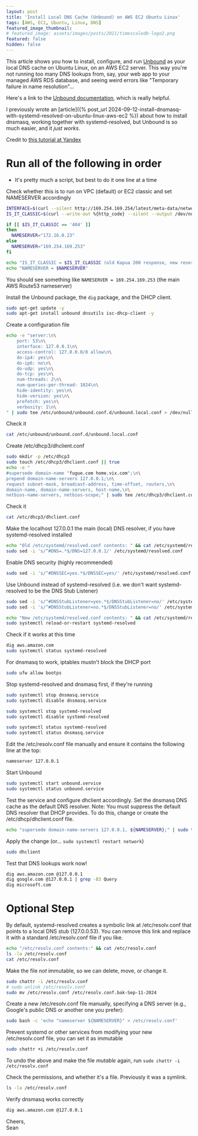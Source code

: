 ```yaml
---
layout: post
title: 'Install Local DNS Cache (Unbound) on AWS EC2 Ubuntu Linux'
tags: [AWS, EC2, Ubuntu, Linux, DNS]
featured_image_thumbnail:
# featured_image: assets/images/posts/2021/timescaledb-logo2.png
featured: false
hidden: false
---
```

This article shows you how to install, configure, and run [Unbound](https://unbound.docs.nlnetlabs.nl/en/latest/) as your local DNS cache on Ubuntu Linux, on an AWS EC2 server. This way you're not running too many DNS lookups from, say, your web app to your managed AWS RDS database, and seeing weird errors like "Temporary failure in name resolution"...

Here's a link to the [Unbound documentation](https://unbound.docs.nlnetlabs.nl/en/latest/), which is really helpful.

I previously wrote an [article]({% post_url 2024-09-12-install-dnsmasq-with-systemd-resolved-on-ubuntu-linux-aws-ec2 %}) about how to install dnsmasq, working together with systemd-resolved, but Unbound is so much easier, and it *just works*.

Credit to [this tutorial at Yandex](https://yandex.cloud/en/docs/tutorials/infrastructure-management/local-dns-cache)

# Run all of the following in order 
* It's pretty much a script, but best to do it one line at a time

Check whether this is to run on VPC (default) or EC2 classic and set NAMESERVER accordingly
```bash
INTERFACE=$(curl --silent http://169.254.169.254/latest/meta-data/network/interfaces/macs/ | head -n1)
IS_IT_CLASSIC=$(curl --write-out %{http_code} --silent --output /dev/null http://169.254.169.254/latest/meta-data/network/interfaces/macs/${INTERFACE}/vpc-id)

if [[ $IS_IT_CLASSIC == '404' ]]
then
  NAMESERVER="172.16.0.23"
else
  NAMESERVER="169.254.169.253"
fi

echo "IS_IT_CLASSIC = $IS_IT_CLASSIC (old Kapua 200 response, new reserved instance, 401)"
echo "NAMESERVER = $NAMESERVER"
```

You should see something like `NAMESERVER = 169.254.169.253` (the main AWS Route53 nameserver)

Install the Unbound package, the `dig` package, and the DHCP client.
```bash
sudo apt-get update -y
sudo apt-get install unbound dnsutils isc-dhcp-client -y
```

Create a configuration file
```bash
echo -e "server:\n\
    port: 53\n\
    interface: 127.0.0.1\n\
    access-control: 127.0.0.0/8 allow\n\
    do-ip4: yes\n\
    do-ip6: no\n\
    do-udp: yes\n\
    do-tcp: yes\n\
    num-threads: 2\n\
    num-queries-per-thread: 1024\n\
    hide-identity: yes\n\
    hide-version: yes\n\
    prefetch: yes\n\
    verbosity: 1\n\
" | sudo tee /etc/unbound/unbound.conf.d/unbound.local.conf > /dev/null

```

Check it
```bash
cat /etc/unbound/unbound.conf.d/unbound.local.conf
```

Create /etc/dhcp3/dhclient.conf
```bash
sudo mkdir -p /etc/dhcp3
sudo touch /etc/dhcp3/dhclient.conf || true
echo -e "
#supersede domain-name "fugue.com home.vix.com";\n\
prepend domain-name-servers 127.0.0.1;\n\
request subnet-mask, broadcast-address, time-offset, routers,\n\
domain-name, domain-name-servers, host-name,\n\
netbios-name-servers, netbios-scope;" | sudo tee /etc/dhcp3/dhclient.conf > /dev/null
```

Check it
```bash
cat /etc/dhcp3/dhclient.conf
```

Make the localhost 127.0.0.1 the main (local) DNS resolver, if you have systemd-resolved installed
```bash
echo "Old /etc/systemd/resolved.conf contents: " && cat /etc/systemd/resolved.conf
sudo sed -i 's/^#DNS=.*$/DNS=127.0.0.1/' /etc/systemd/resolved.conf
```

Enable DNS security (highly recommended)
```bash
sudo sed -i 's/^#DNSSEC=yes.*$/DNSSEC=yes/' /etc/systemd/resolved.conf
```

Use Unbound instead of systemd-resolved (i.e. we don't want systemd-resolved to be the DNS Stub Listener)
```bash
sudo sed -i 's/^#DNSStubListener=yes.*$/DNSStubListener=no/' /etc/systemd/resolved.conf
sudo sed -i 's/^#DNSStubListener=no.*$/DNSStubListener=no/' /etc/systemd/resolved.conf

echo "New /etc/systemd/resolved.conf contents: " && cat /etc/systemd/resolved.conf
sudo systemctl reload-or-restart systemd-resolved
```

Check if it works at this time
```bash
dig aws.amazon.com
sudo systemctl status systemd-resolved
```

For dnsmasq to work, iptables mustn't block the DHCP port
```bash
sudo ufw allow bootps
```

Stop systemd-resolved and dnsmasq first, if they're running
```bash
sudo systemctl stop dnsmasq.service
sudo systemctl disable dnsmasq.service

sudo systemctl stop systemd-resolved
sudo systemctl disable systemd-resolved

sudo systemctl status systemd-resolved
sudo systemctl status dnsmasq.service
```

Edit the /etc/resolv.conf file manually and ensure it contains the following line at the top:
```bash
nameserver 127.0.0.1
```

Start Unbound
```bash
sudo systemctl start unbound.service
sudo systemctl status unbound.service
```

Test the service and configure dhclient accordingly.
Set the dnsmasq DNS cache as the default DNS resolver.
Note: You must suppress the default DNS resolver that DHCP provides.
To do this, change or create the /etc/dhcp/dhclient.conf file.
```bash
echo "supersede domain-name-servers 127.0.0.1, ${NAMESERVER};" | sudo tee /etc/dhcp/dhclient.conf > /dev/null 
```

Apply the change (or… `sudo systemctl restart network`)
```bash
sudo dhclient
```

Test that DNS lookups work now!
```bash
dig aws.amazon.com @127.0.0.1
dig google.com @127.0.0.1 | grep -B3 Query
dig microsoft.com
```

# Optional Step

By default, systemd-resolved creates a symbolic link at /etc/resolv.conf that points to a local DNS stub (127.0.0.53). You can remove this link and replace it with a standard /etc/resolv.conf file if you like.
```bash
echo "/etc/resolv.conf contents:" && cat /etc/resolv.conf
ls -la /etc/resolv.conf
cat /etc/resolv.conf
```

Make the file *not* immutable, so we can delete, move, or change it.
```bash
sudo chattr -i /etc/resolv.conf
# sudo unlink /etc/resolv.conf 
sudo mv /etc/resolv.conf /etc/resolv.conf.bak-Sep-11-2024
```

Create a new /etc/resolv.conf file manually, specifying a DNS server (e.g., Google's public DNS or another one you prefer):
```bash
sudo bash -c 'echo "nameserver ${NAMESERVER}" > /etc/resolv.conf'
```

Prevent systemd or other services from modifying your new /etc/resolv.conf file, you can set it as immutable
```bash
sudo chattr +i /etc/resolv.conf
```

To undo the above and make the file *mutable* again, run `sudo chattr -i /etc/resolv.conf`

Check the permissions, and whether it's a file. Previously it was a symlink.
```bash
ls -la /etc/resolv.conf
```

Verify dnsmasq works correctly
```bash
dig aws.amazon.com @127.0.0.1
```

Cheers, <br>
Sean
